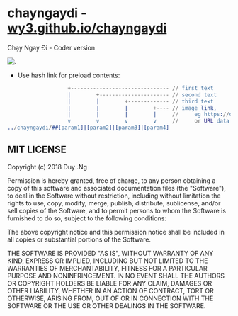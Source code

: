 # chayngaydi - [wy3.github.io/chayngaydi](https://wy3.github.io/chayngaydi)
Chạy Ngay Đi - Coder version

![.](https://img.shields.io/badge/views-1544-brightgreen.svg)

- Use hash link for preload contents:

```erlang
                   +------------------------------- // first text
                   |        +---------------------- // second text
                   |        |        +------------- // third text
                   |        |        |        +---- // image link,
                   |        |        |        |     //     eg https://domain.com/img.jpg
                   v        v        v        v     //     or URL data content
../chayngaydi/##[param1]|[param2]|[param3]|[param4]
```

## MIT LICENSE

Copyright (c) 2018 Duy .Ng

Permission is hereby granted, free of charge, to any person obtaining a copy
of this software and associated documentation files (the "Software"), to deal
in the Software without restriction, including without limitation the rights
to use, copy, modify, merge, publish, distribute, sublicense, and/or sell
copies of the Software, and to permit persons to whom the Software is
furnished to do so, subject to the following conditions:

The above copyright notice and this permission notice shall be included in all
copies or substantial portions of the Software.

THE SOFTWARE IS PROVIDED "AS IS", WITHOUT WARRANTY OF ANY KIND, EXPRESS OR
IMPLIED, INCLUDING BUT NOT LIMITED TO THE WARRANTIES OF MERCHANTABILITY,
FITNESS FOR A PARTICULAR PURPOSE AND NONINFRINGEMENT. IN NO EVENT SHALL THE
AUTHORS OR COPYRIGHT HOLDERS BE LIABLE FOR ANY CLAIM, DAMAGES OR OTHER
LIABILITY, WHETHER IN AN ACTION OF CONTRACT, TORT OR OTHERWISE, ARISING FROM,
OUT OF OR IN CONNECTION WITH THE SOFTWARE OR THE USE OR OTHER DEALINGS IN THE
SOFTWARE.
